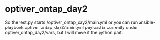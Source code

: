 # optiver_ontap_day2

So the test.py starts /optiver_ontap_day2/main.yml
or you can run ansible-playbook optiver_ontap_day2/main.yml
payload is currently under optiver_ontap_day2/vars, but I will move it the python part.
